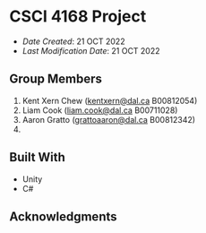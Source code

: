 # CSCI 4168 Project

* *Date Created*: 21 OCT 2022
* *Last Modification Date*: 21 OCT 2022

## Group Members

1. Kent Xern Chew (kentxern@dal.ca B00812054)
2. Liam Cook (liam.cook@dal.ca B00711028)
3. Aaron Gratto (grattoaaron@dal.ca B00812342)
4.

## Built With

* Unity
* C#

## Acknowledgments
